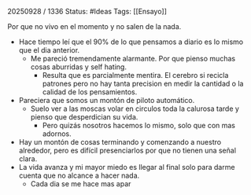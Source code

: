 20250928 / 1336
Status: #Ideas
Tags: [[Ensayo]]

Por que no vivo en el momento y no salen de la nada. 

- Hace tiempo leí que el 90% de lo que pensamos a diario es lo mismo que el dia anterior.
	- Me pareció tremendamente alarmante. Por que pienso muchas cosas aburridas y self hating. 
		- Resulta que es parcialmente mentira. El cerebro si recicla patrones pero no hay tanta precision en medir la cantidad o la calidad de los pensamientos. 
- Pareciera que somos un montón de piloto automático. 
	- Suelo ver a las moscas volar en circulos toda la calurosa tarde y pienso que desperdician su vida. 
		- Pero quizás nosotros hacemos lo mismo, solo que con mas adornos. 
- Hay un montón de cosas terminando y comenzando a nuestro alrededor, pero es difícil presenciarlos por que no tienen una señal clara. 
- La vida avanza y mi mayor miedo es llegar al final solo para darme cuenta que no alcance a hacer nada. 
	- Cada dia se me hace mas apar